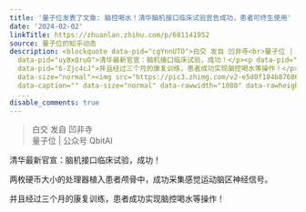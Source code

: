 ```yaml
---
title: '量子位发表了文章: 脑控喝水！清华脑机接口临床试验宣告成功，患者可终生使用'
date: '2024-02-02'
linkTitle: https://zhuanlan.zhihu.com/p/681141952
source: 量子位的知乎动态
description: <blockquote data-pid="cgYnnUTO">白交 发自 凹非寺<br>量子位 | 公众号 QbitAI</blockquote><p
  data-pid="uy8xQruO">清华最新官宣：脑机接口临床试验，成功！</p><p data-pid="7M4PbIWP">两枚硬币大小的处理器植入患者颅骨中，成功采集感觉运动脑区神经信号。</p><p
  data-pid="6-Zjc4cJ">并且经过三个月的康复训练，患者成功实现脑控喝水等操作！</p><p class="ztext-empty-paragraph"><br></p><figure
  data-size="normal"><img src="https://pic3.zhimg.com/v2-e5d0f184b876863389aea8d8938b55c2_1440w.jpg"
  data-caption="" data-size="normal" data-rawwidth="1080" data-rawheight="720" class="origin_image
  ...
disable_comments: true
---
```

<blockquote data-pid="cgYnnUTO">白交 发自 凹非寺<br>量子位 | 公众号 QbitAI</blockquote><p data-pid="uy8xQruO">清华最新官宣：脑机接口临床试验，成功！</p><p data-pid="7M4PbIWP">两枚硬币大小的处理器植入患者颅骨中，成功采集感觉运动脑区神经信号。</p><p data-pid="6-Zjc4cJ">并且经过三个月的康复训练，患者成功实现脑控喝水等操作！</p><p class="ztext-empty-paragraph"><br></p><figure data-size="normal"><img src="https://pic3.zhimg.com/v2-e5d0f184b876863389aea8d8938b55c2_1440w.jpg" data-caption="" data-size="normal" data-rawwidth="1080" data-rawheight="720" class="origin_image ...